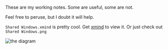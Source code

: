 These are my working notes. Some are useful, some are not.

Feel free to peruse, but I doubt it will help.


`Shared Windows.xmind` is pretty cool. Get [xmind](http://www.xmind.net/download/) to view it. Or just check out `Shared Windows.png`

![the diagram](https://raw.github.com/tavoe/sharedwindows/prod_2/notes/Shared%20Windows.png)
